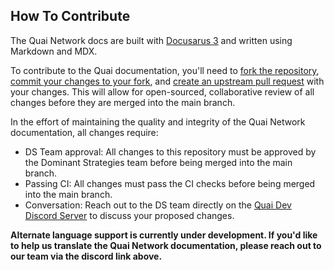 ## How To Contribute

The Quai Network docs are built with [Docusarus 3](https://docusaurus.io/docs) and written using Markdown and MDX.

To contribute to the Quai documentation, you'll need to [fork the repository](https://docs.github.com/en/get-started/quickstart/fork-a-repo), [commit your changes to your fork](https://docs.github.com/en/get-started/using-git/pushing-commits-to-a-remote-repository), and [create an upstream pull request](https://docs.github.com/en/pull-requests/collaborating-with-pull-requests/proposing-changes-to-your-work-with-pull-requests/creating-a-pull-request-from-a-fork) with your changes. This will allow for open-sourced, collaborative review of all changes before they are merged into the main branch.

In the effort of maintaining the quality and integrity of the Quai Network documentation, all changes require:

- DS Team approval: All changes to this repository must be approved by the Dominant Strategies team before being merged into the main branch.
- Passing CI: All changes must pass the CI checks before being merged into the main branch.
- Conversation: Reach out to the DS team directly on the [Quai Dev Discord Server](https://discord.gg/s8y8asPwNC) to discuss your proposed changes.

**Alternate language support is currently under development. If you'd like to help us translate the Quai Network documentation, please reach out to our team via the discord link above.**
